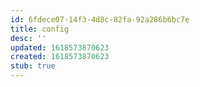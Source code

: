 ```yaml
---
id: 6fdece07-14f3-4d8c-82fa-92a286b6bc7e
title: config
desc: ''
updated: 1618573870623
created: 1618573870623
stub: true
---
```


